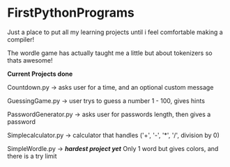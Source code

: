 # FirstPythonPrograms

Just a place to put all my learning projects until i feel comfortable making a compiler!

The wordle game has actually taught me a little but about tokenizers so thats awesome!

**Current Projects done**

Countdown.py -> asks user for a time, and an optional custom message

GuessingGame.py -> user trys to guess a number 1 - 100, gives hints

PasswordGenerator.py -> asks user for passwords length, then gives a password

Simplecalculator.py -> calculator that handles ('+', '-', '*', '/', division by 0)

SimpleWordle.py -> ***hardest project yet*** Only 1 word but gives colors, and there is a try limit